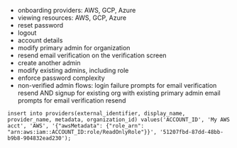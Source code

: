 - onboarding providers: AWS, GCP, Azure
- viewing resources: AWS, GCP, Azure
- reset password
- logout
- account details
- modify primary admin for organization
- resend email verification on the verification screen
- create another admin
- modify existing admins, including role
- enforce password complexity
- non-verified admin flows: login failure prompts for email verification resend AND signup for existing org with existing primary admin email prompts for email verification resend


```
insert into providers(external_identifier, display_name, provider_name, metadata, organization_id) values('ACCOUNT_ID', 'My AWS acct', 'AWS', '{"awsMetadata": {"role_arn": "arn:aws:iam::ACCOUNT_ID:role/ReadOnlyRole"}}', '51207fbd-87dd-48bb-b9b8-904832ead230');
```
